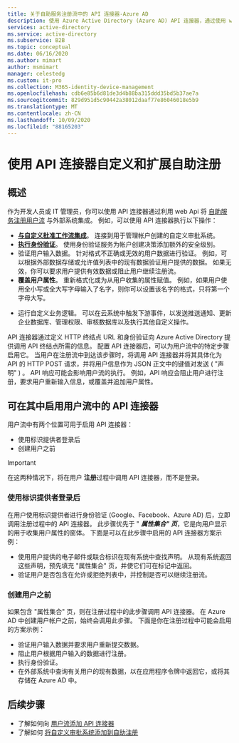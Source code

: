```yaml
---
title: 关于自助服务注册流中的 API 连接器-Azure AD
description: 使用 Azure Active Directory (Azure AD) API 连接器，通过使用 web Api 自定义和扩展自助注册用户流。
services: active-directory
ms.service: active-directory
ms.subservice: B2B
ms.topic: conceptual
ms.date: 06/16/2020
ms.author: mimart
author: msmimart
manager: celestedg
ms.custom: it-pro
ms.collection: M365-identity-device-management
ms.openlocfilehash: cdb6e85b6d81de3d4b88ba315ddd35bd5b37ae7a
ms.sourcegitcommit: 829d951d5c90442a38012daaf77e86046018e5b9
ms.translationtype: MT
ms.contentlocale: zh-CN
ms.lasthandoff: 10/09/2020
ms.locfileid: "88165203"
---
```

# <a name="use-api-connectors-to-customize-and-extend-self-service-sign-up"></a>使用 API 连接器自定义和扩展自助注册 

## <a name="overview"></a>概述 
作为开发人员或 IT 管理员，你可以使用 API 连接器通过利用 web Api 将 [自助服务注册用户流](self-service-sign-up-overview.md) 与外部系统集成。 例如，可以使用 API 连接器执行以下操作：

- [**与自定义批准工作流集成**](self-service-sign-up-add-approvals.md)。 连接到用于管理帐户创建的自定义审批系统。
- [**执行身份验证**](code-samples-self-service-sign-up.md#identity-verification)。 使用身份验证服务为帐户创建决策添加额外的安全级别。
- 验证用户输入数据。 针对格式不正确或无效的用户数据进行验证。 例如，可以根据外部数据存储或允许值列表中的现有数据验证用户提供的数据。 如果无效，你可以要求用户提供有效数据或阻止用户继续注册流。
- **覆盖用户属性**。 重新格式化或为从用户收集的属性赋值。 例如，如果用户使用全小写或全大写字母输入了名字，则你可以设置该名字的格式，只将第一个字母大写。 
<!-- - **Enrich user data**. Integrate with your external cloud systems that store user information to integrate them with the sign-up flow. For example, your API can receive the user's email address, query a CRM system, and return the user's loyalty number. Returned claims can be used to pre-fill form fields or return additional data in the application token.  -->
- 运行自定义业务逻辑。 可以在云系统中触发下游事件，以发送推送通知、更新企业数据库、管理权限、审核数据库以及执行其他自定义操作。

API 连接器通过定义 HTTP 终结点 URL 和身份验证向 Azure Active Directory 提供调用 API 终结点所需的信息。 配置 API 连接器后，可以为用户流中的特定步骤启用它。 当用户在注册流中到达该步骤时，将调用 API 连接器并将其具体化为 API 的 HTTP POST 请求，并将用户信息作为 JSON 正文中的键值对发送 ( "声明" ) 。 API 响应可能会影响用户流的执行。 例如，API 响应会阻止用户进行注册，要求用户重新输入信息，或覆盖并追加用户属性。

## <a name="where-you-can-enable-an-api-connector-in-a-user-flow"></a>可在其中启用用户流中的 API 连接器

用户流中有两个位置可用于启用 API 连接器：

- 使用标识提供者登录后
- 创建用户之前

> [!IMPORTANT]
> 在这两种情况下，将在用户 **注册**过程中调用 API 连接器，而不是登录。

### <a name="after-signing-in-with-an-identity-provider"></a>使用标识提供者登录后

在用户使用标识提供者进行身份验证 (Google、Facebook、Azure AD) 后，立即调用注册过程中的 API 连接器。 此步骤优先于 " ***属性集合" 页***，它是向用户显示的用于收集用户属性的窗体。 下面是可以在此步骤中启用的 API 连接器方案示例：

- 使用用户提供的电子邮件或联合标识在现有系统中查找声明。 从现有系统返回这些声明，预先填充 "属性集合" 页，并使它们可在标记中返回。
- 验证用户是否包含在允许或拒绝列表中，并控制是否可以继续注册流。

### <a name="before-creating-the-user"></a>创建用户之前

如果包含 "属性集合" 页，则在注册过程中的此步骤调用 API 连接器。 在 Azure AD 中创建用户帐户之前，始终会调用此步骤。 下面是你在注册过程中可能会启用的方案示例：

- 验证用户输入数据并要求用户重新提交数据。
- 阻止用户根据用户输入的数据进行注册。
- 执行身份验证。
- 在外部系统中查询有关用户的现有数据，以在应用程序令牌中返回它，或将其存储在 Azure AD 中。

<!-- > [!IMPORTANT]
> If an invalid response is returned or another error occurs (for example, a network error), the user will be redirected to the app with the error re -->

## <a name="next-steps"></a>后续步骤
- 了解如何向 [用户流添加 API 连接器](self-service-sign-up-add-api-connector.md)
- 了解如何 [将自定义审批系统添加到自助注册](self-service-sign-up-add-approvals.md)